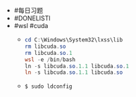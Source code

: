 - #每日习题
- #DONELISTl
- #wsl #cuda
	- ```powershell
	  cd C:\Windows\System32\lxss\lib
	  rm libcuda.so
	  rm libcuda.so.1
	  wsl -e /bin/bash
	  ln -s libcuda.so.1.1 libcuda.so.1
	  ln -s libcuda.so.1.1 libcuda.so
	  ```
	- ```bash
	  $ sudo ldconfig
	  ```